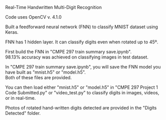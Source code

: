 Real-Time Handwritten Multi-Digit Recognition

Code uses OpenCV v. 4.1.0

Built a feedforward neural network (FNN) to classify MNIST dataset using Keras. 

FNN has 1 hidden layer.
It can classify digits even when rotated up to 45º.

First build the FNN in "CMPE 297 train summary save.ipynb".  
98.13% accuracy was achieved on classifying images in test dataset.

In "CMPE 297 train summary save.ipynb", you will save the FNN model you have built as "mnist.h5" or "model.h5".  
Both of these files are provided.

You can then load either "mnist.h5" or "model.h5" in "CMPE 297 Project 1 Code Submitted.py" or "video_test.py" to classify digits in images, videos, or in real-time.

Photos of rotated hand-written digits detected are provided in the "Digits Detected" folder.
